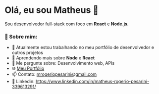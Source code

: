 # Olá, eu sou Matheus 👋

Sou desenvolvedor full-stack com foco em **React** e **Node.js**.

### 🚀 Sobre mim:
- 🔭 Atualmente estou trabalhando no meu portfólio de desenvolvedor e outros projetos
- 🌱 Aprendendo mais sobre **Node** e **React**
- 💬 Me pergunte sobre: Desenvolvimento web, APIs
- 🌐 [Meu Portfólio](https://matheuspesarini.github.io/)
- 📫 Contato: mrogeriopesarini@gmail.com
- 📖 Linkedin: https://www.linkedin.com/in/matheus-rogerio-pesarini-339613291/
